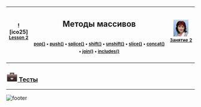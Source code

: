 [footer]: https://github.com/garevna/js-course/raw/master/images/a-level-ico.png?raw=true
[me]: https://raw.githubusercontent.com/garevna/a-level-js-lessons/master/ico/myPhoto-40.png "Ⓒ Irina Fylyppova ( garevna ) 2019"
[hw-30]: https://raw.githubusercontent.com/garevna/a-level-js-lessons/master/ico/briefcase-30.png
[space-800]: https://raw.githubusercontent.com/garevna/a-level-js-lessons/master/ico/space-800.png

| ![ico25] <br/><sup>[**Lesson&nbsp;2**](../lessons/lesson-02.md)</sup> | <h2>Методы массивов</h2>![space-800]<sup>[pop()](Array-methods-pop.md) • [push()](Array-methods-push.md) • [splice()](Array-methods-splice.md) • [shift()](Array-methods-shift.md) • [unshift()](Array-methods-unshift.md) • [slice()](Array-methods-slice.md) • [concat()](Array-methods-concat.md) • [join()](Array-methods-join.md) • [includes()](Array-methods-includes.md)</sup> | ![me] <br/><sup>[**Занятие&nbsp;2**](../lessons/lesson-02.md)</sup> |
|-|-|-|

______________________________________________________________________________________________

### [![hw-30] Тесты](https://garevna.github.io/js-quiz/#arrayMethods)

_________________________________________________________________

![footer]
